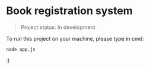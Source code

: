 <h1> Book registration system </h1>

> Project status: In development


To run this project on your machine, please type in cmd:

```
node app.js
```

:)
